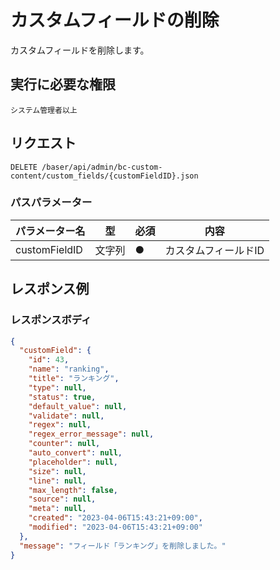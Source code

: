# カスタムフィールドの削除

カスタムフィールドを削除します。

## 実行に必要な権限

```
システム管理者以上
```

## リクエスト
```
DELETE /baser/api/admin/bc-custom-content/custom_fields/{customFieldID}.json
```

### パスパラメーター

| パラメーター名   | 型   | 必須  | 内容                             |
|-----------|-----|-----|--------------------------------|
| customFieldID   | 文字列 | ●   | カスタムフィールドID                    |

## レスポンス例

### レスポンスボディ

```json
{
  "customField": {
    "id": 43,
    "name": "ranking",
    "title": "ランキング",
    "type": null,
    "status": true,
    "default_value": null,
    "validate": null,
    "regex": null,
    "regex_error_message": null,
    "counter": null,
    "auto_convert": null,
    "placeholder": null,
    "size": null,
    "line": null,
    "max_length": false,
    "source": null,
    "meta": null,
    "created": "2023-04-06T15:43:21+09:00",
    "modified": "2023-04-06T15:43:21+09:00"
  },
  "message": "フィールド「ランキング」を削除しました。"
}
```
